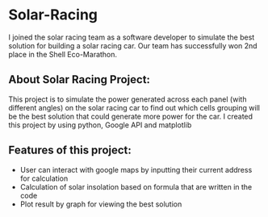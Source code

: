 # Solar-Racing
I joined the solar racing team as a software developer to simulate the best solution for building a solar racing car. Our team has successfully won 2nd place in the Shell Eco-Marathon. 

## About Solar Racing Project:
This project is to simulate the power generated across each panel (with different angles) on the solar racing car to find out which cells grouping will be the best solution that could generate more power for the car. 
I created this project by using python, Google API and matplotlib

## Features of this project:
- User can interact with google maps by inputting their current address for calculation
- Calculation of solar insolation based on formula that are written in the code 
- Plot result by graph for viewing the best solution
